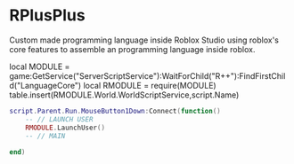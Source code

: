 # RPlusPlus
Custom made programming language inside Roblox Studio using roblox's core features to assemble an programming language inside roblox.

local MODULE = game:GetService("ServerScriptService"):WaitForChild("R++"):FindFirstChild("LanguageCore")
local RMODULE = require(MODULE)
table.insert(RMODULE.World.WorldScriptService,script.Name)
```lua
script.Parent.Run.MouseButton1Down:Connect(function()
	-- // LAUNCH USER
	RMODULE.LaunchUser()
	-- // MAIN
	
end)
```
